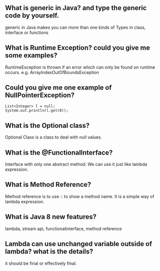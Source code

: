 ﻿##  What is generic in Java? and type the generic code by yourself.
generic in Java makes you can more than one kinds of Types in class, interface or functions
## What is Runtime Exception? could you give me some examples?
RuntimeException is thrown if an error which can only be found on runtime occurs.
e.g. ArrayIndexOutOfBoundsException
## Could you give me one example of NullPointerException?
```
List<Integer> l = null;  
System.out.println(l.get(0));
```
## What is the Optional class?
Optional Class is a class to deal with null values.
## What is the @FunctionalInterface?
Interface with only one abstract method. We can use it just like lambda expression.
## What is Method Reference?
Method reference is to use :: to show a method name. It is a simple way of lambda expression.
## What is Java 8 new features?
lambda, stream api, functionalinterface, method reference
## Lambda can use unchanged variable outside of lambda? what is the details?
it should be final or effectively final.
